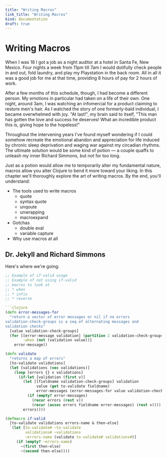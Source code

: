 ```yaml
--- 
title: "Writing Macros"
link_title: "Writing Macros"
kind: documentation
draft: true
---
```


# Writing Macros

When I was 18 I got a job as a night auditor at a hotel in Santa Fe,
New Mexico. Four nights a week from 11pm till 7am I would dutifully
check people in and out, fold laundry, and play my Playstation in the
back room. All in all it was a good job for me at that time, providing
8 hours of pay for 2 hours of work.

After a few months of this schedule, though, I had become a different
person. My emotions in particular had taken on a life of their own.
One night, around 3am, I was watching an infomercial for a product
claiming to restore men's hair. As I watched the story of one
formerly-bald individual, I became overwhelmed with joy. "At last!",
my brain said to itself, "This man has gotten the love and success he
deserves! What an incredible product this is, giving hope to the
hopeless!"

Throughout the intervening years I've found myself wondering if I
could somehow recreate the emotional abandon and appreciation for life
induced by chronic sleep deprivation and waging war against my
circadian rhythms. The ultimate solution would be some kind of potion
&mdash; a couple quaffs to unleash my inner Richard Simmons, but not
for too long.

Just as a potion would allow me to temporarily alter my fundamental
nature, macros allow you alter Clojure to bend it more toward your
liking. In this chapter we'll thoroughly explore the art of writing
macros. By the end, you'll understand:

* The tools used to write macros
    * quote
    * syntax quote
    * unqoute
    * unwrapping
    * macroexpand
* Gotchas
    * double eval
    * variable capture
* Why use macros at all

## Dr. Jekyll and Richard Simmons

Here's where we're going:

```clojure
;; Example of if-valid usage
;; Example of not using if-valid
;; macros to look at
;; * when
;; * infix
;; * reverse

```clojure
(defn error-messages-for
  "return a vector of error messages or nil if no errors
validation-check-groups is a seq of alternating messages and
validation checks"
  [value validation-check-groups]
  (for [[error-message validation] (partition 2 validation-check-groups)
        :when (not (validation value))]
    error-message))

(defn validate
  "returns a map of errors"
  [to-validate validations]
  (let [validations (vec validations)]
    (loop [errors {} v validations]
      (if-let [validation (first v)]
        (let [[fieldname validation-check-groups] validation
              value (get to-validate fieldname)
              error-messages (error-messages-for value validation-check-groups)]
          (if (empty? error-messages)
            (recur errors (rest v))
            (recur (assoc errors fieldname error-messages) (rest v))))
        errors))))

(defmacro if-valid
  [to-validate validations errors-name & then-else]
  `(let [to-validate# ~to-validate
         validations# ~validations
         ~errors-name (validate to-validate# validations#)]
     (if (empty? ~errors-name)
       ~(first then-else)
       ~(second then-else))))
```
